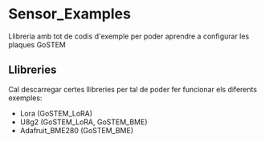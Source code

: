 # Sensor_Examples
Llibreria amb tot de codis d'exemple per poder aprendre a configurar les plaques GoSTEM

## Llibreries
Cal descarregar certes llibreries per tal de poder fer funcionar els diferents exemples:
- Lora (GoSTEM_LoRA)
- U8g2 (GoSTEM_LoRA, GoSTEM_BME)
- Adafruit_BME280 (GoSTEM_BME)

